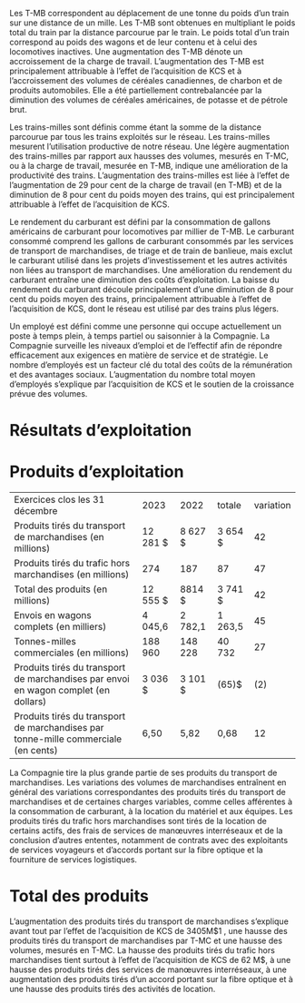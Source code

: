 Les T-MB correspondent au déplacement de une tonne du poids d’un train sur une distance de un mille. Les T-MB sont obtenues en multipliant le poids total du train par la distance parcourue par le train. Le poids total d’un train correspond au poids des wagons et de leur contenu et à celui des locomotives inactives. Une augmentation des T-MB dénote un accroissement de la charge de travail. L’augmentation des T-MB est principalement attribuable à l’effet de l’acquisition de KCS et à l’accroissement des volumes de céréales canadiennes, de charbon et de produits automobiles. Elle a été partiellement contrebalancée par la diminution des volumes de céréales américaines, de potasse et de pétrole brut.  

Les trains-milles sont définis comme étant la somme de la distance parcourue par tous les trains exploités sur le réseau. Les trains-milles mesurent l’utilisation productive de notre réseau. Une légère augmentation des trains-milles par rapport aux hausses des volumes, mesurés en T-MC, ou à la charge de travail, mesurée en T-MB, indique une amélioration de la productivité des trains. L’augmentation des trains-milles est liée à l’effet de l’augmentation de 29 pour cent de la charge de travail (en T-MB) et de la diminution de 8 pour cent du poids moyen des trains, qui est principalement attribuable à l’effet de l’acquisition de KCS.  

Le rendement du carburant est défini par la consommation de gallons américains de carburant pour locomotives par millier de T-MB. Le carburant consommé comprend les gallons de carburant consommés par les services de transport de marchandises, de triage et de train de banlieue, mais exclut le carburant utilisé dans les projets d’investissement et les autres activités non liées au transport de marchandises. Une amélioration du rendement du carburant entraîne une diminution des coûts d’exploitation. La baisse du rendement du carburant découle principalement d’une diminution de 8 pour cent du poids moyen des trains, principalement attribuable à l’effet de l’acquisition de KCS, dont le réseau est utilisé par des trains plus légers.  

Un employé est défini comme une personne qui occupe actuellement un poste à temps plein, à temps partiel ou saisonnier à la Compagnie. La Compagnie surveille les niveaux d’emploi et de l’effectif afin de répondre efficacement aux exigences en matière de service et de stratégie. Le nombre d’employés est un facteur clé du total des coûts de la rémunération et des avantages sociaux. L’augmentation du nombre total moyen d’employés s’explique par l’acquisition de KCS et le soutien de la croissance prévue des volumes.  

# Résultats d’exploitation  

# Produits d’exploitation  

<html><body><table><tr><td>Exercices clos les 31 décembre</td><td>2023</td><td>2022</td><td>totale</td><td>variation</td></tr><tr><td>Produits tirés du transport de marchandises (en millions)</td><td>12 281 $</td><td>8 627 $</td><td>3 654 $</td><td>42</td></tr><tr><td>Produits tirés du trafic hors marchandises (en millions)</td><td>274</td><td>187</td><td>87</td><td>47</td></tr><tr><td>Total des produits (en millions)</td><td>12 555 $</td><td>8814 $</td><td>3 741 $</td><td>42</td></tr><tr><td>Envois en wagons complets (en milliers)</td><td>4 045,6</td><td>2 782,1</td><td>1 263,5</td><td>45</td></tr><tr><td>Tonnes-milles commerciales (en millions)</td><td>188 960</td><td>148 228</td><td>40 732</td><td>27</td></tr><tr><td>Produits tirés du transport de marchandises par envoi en wagon complet (en dollars)</td><td>3 036 $</td><td>3 101 $</td><td>(65)$</td><td>(2)</td></tr><tr><td>Produits tirés du transport de marchandises par tonne-mille commerciale (en cents)</td><td>6,50</td><td>5,82</td><td>0,68</td><td>12</td></tr></table></body></html>  

La Compagnie tire la plus grande partie de ses produits du transport de marchandises. Les variations des volumes de marchandises entraînent en général des variations correspondantes des produits tirés du transport de marchandises et de certaines charges variables, comme celles afférentes à la consommation de carburant, à la location du matériel et aux équipes. Les produits tirés du trafic hors marchandises sont tirés de la location de certains actifs, des frais de services de manœuvres interréseaux et de la conclusion d’autres ententes, notamment de contrats avec des exploitants de services voyageurs et d’accords portant sur la fibre optique et la fourniture de services logistiques.  

# Total des produits  

L’augmentation des produits tirés du transport de marchandises s’explique avant tout par l’effet de l’acquisition de KCS de $3 4 0 5 \mathsf { M } \$ 1$ , une hausse des produits tirés du transport de marchandises par T-MC et une hausse des volumes, mesurés en T-MC. La hausse des produits tirés du trafic hors marchandises tient surtout à l’effet de l’acquisition de KCS de 62 M\$, à une hausse des produits tirés des services de manœuvres interréseaux, à une augmentation des produits tirés d’un accord portant sur la fibre optique et à une hausse des produits tirés des activités de location.  